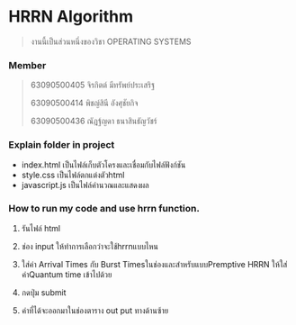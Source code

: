 # HRRN Algorithm
> งานนี้เป็นส่วนหนึ่งของวิชา OPERATING SYSTEMS

### Member

> 63090500405 จิรกิตต์ มีทรัพย์ประเสริฐ
>
> 63090500414 พิชญ์สินี อังศุชัยกิจ
> 
> 63090500436 ณัฎฐ์ญดา ธนาสินธัญวัชร์ 


### Explain folder in project

- index.html เป็นไฟล์เก็บตัวโครงและเชื่อมกับไฟล์ฟังก์ชัน
- style.css เป็นไฟล์ตกแต่งตัวhtml
- javascript.js เป็นไฟล์คำนวณและแสดงผล

### How to run my code and use hrrn function.
1. รันไฟล์ html

2. ช่อง input ให้ทำการเลือกว่าจะใช้hrrnแบบไหน

3. ใส่ค่า Arrival Times กับ  Burst Timesในช่องและสำหรับแบบPremptive HRRN ให้ใส่ค่าQuantum time เข้าไปด้วย

4. กดปุ่ม submit

5. ค่าที่ได้จะออกมาในช่องตาราง out put ทางด้านซ้าย
